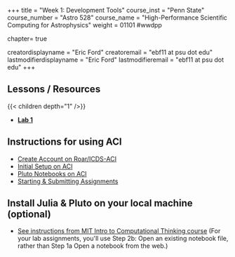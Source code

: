 +++
title = "Week 1: Development Tools"
course_inst = "Penn State"
course_number = "Astro 528"
course_name = "High-Performance Scientific Computing for Astrophysics"
weight = 01101  #wwdpp

chapter= true

creatordisplayname = "Eric Ford"
creatoremail = "ebf11 at psu dot edu"
lastmodifierdisplayname = "Eric Ford"
lastmodifieremail = "ebf11 at psu dot edu"
+++

## Lessons / Resources
{{< children depth="1" />}}
- **[Lab 1](/labs/lab1/)**

## Instructions for using ACI
- [Create Account on Roar/ICDS-ACI](../../tips/aci/create_account)
- [Initial Setup on ACI](../../tips/aci/initial_setup)
- [Pluto Notebooks on ACI](../../tips/aci/pluto/)
- [Starting & Submitting Assignments](../../tips/submistting)

## Install Julia & Pluto on your local machine (optional)
- [See instructions from MIT Intro to Computational Thinking course](https://computationalthinking.mit.edu/Spring21/installation/) (For your lab assignments, you'll use Step 2b: Open an existing notebook file, rather than Step 1a Open a notebook from the web.)

<!-- [Queue for help with lab during class](https://classroomq.com/students/): Class Code: EI59CV -->
